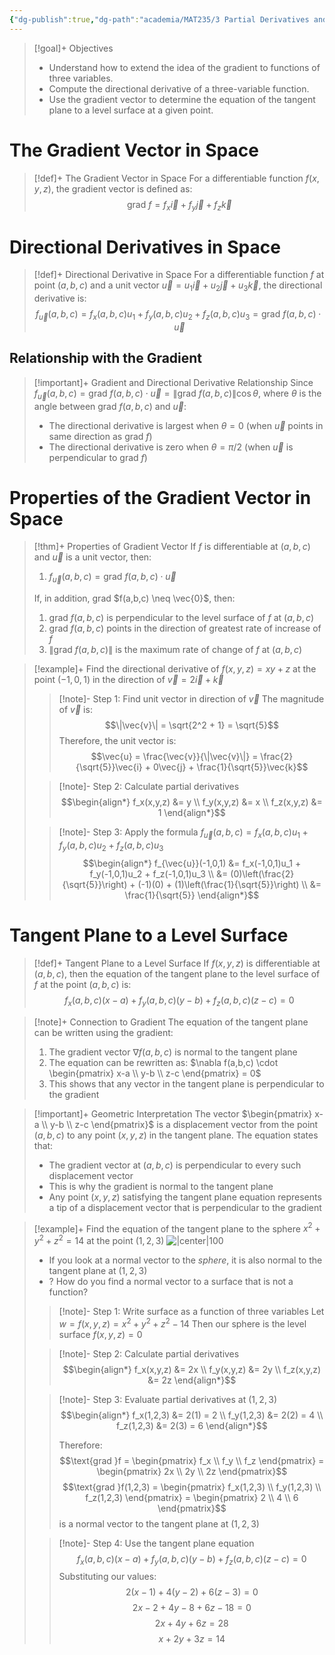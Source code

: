 ```yaml
---
{"dg-publish":true,"dg-path":"academia/MAT235/3 Partial Derivatives and the Gradient/Gradients and Directional Derivatives in Space.md","permalink":"/academia/mat-235/3-partial-derivatives-and-the-gradient/gradients-and-directional-derivatives-in-space/","tags":["lecture","math","note","university"],"created":"2024-11-04T14:52:45.922-08:00","updated":"2025-01-09T16:06:03.869-08:00"}
---
```



> [!goal]+ Objectives
>
> - Understand how to extend the idea of the gradient to functions of three variables.
> - Compute the directional derivative of a three-variable function.
> - Use the gradient vector to determine the equation of the tangent plane to a level surface at a given point.

# The Gradient Vector in Space

> [!def]+ The Gradient Vector in Space
> For a differentiable function $f(x,y,z)$, the gradient vector is defined as:
> $$\text{grad }f = f_x\vec{i} + f_y\vec{j} + f_z\vec{k}$$

# Directional Derivatives in Space

> [!def]+ Directional Derivative in Space
> For a differentiable function $f$ at point $(a,b,c)$ and a unit vector $\vec{u} = u_1\vec{i} + u_2\vec{j} + u_3\vec{k}$, the directional derivative is:
> $$f_{\vec{u}}(a,b,c) = f_x(a,b,c)u_1 + f_y(a,b,c)u_2 + f_z(a,b,c)u_3 = \text{grad }f(a,b,c) \cdot \vec{u}$$

## Relationship with the Gradient

> [!important]+ Gradient and Directional Derivative Relationship
> Since $f_{\vec{u}}(a,b,c) = \text{grad }f(a,b,c) \cdot \vec{u} = \|\text{grad }f(a,b,c)\| \cos \theta$, where $\theta$ is the angle between grad $f(a,b,c)$ and $\vec{u}$:
>
> - The directional derivative is largest when $\theta = 0$ (when $\vec{u}$ points in same direction as grad $f$)
> - The directional derivative is zero when $\theta = \pi/2$ (when $\vec{u}$ is perpendicular to grad $f$)

# Properties of the Gradient Vector in Space

> [!thm]+ Properties of Gradient Vector
> If $f$ is differentiable at $(a,b,c)$ and $\vec{u}$ is a unit vector, then:
>
> 1. $f_{\vec{u}}(a,b,c) = \text{grad }f(a,b,c) \cdot \vec{u}$
>
> If, in addition, grad $f(a,b,c) \neq \vec{0}$, then:
>
> 1. grad $f(a,b,c)$ is perpendicular to the level surface of $f$ at $(a,b,c)$
> 2. grad $f(a,b,c)$ points in the direction of greatest rate of increase of $f$
> 3. $\|\text{grad }f(a,b,c)\|$ is the maximum rate of change of $f$ at $(a,b,c)$

> [!example]+ Find the directional derivative of $f(x,y,z) = xy + z$ at the point $(-1,0,1)$ in the direction of $\vec{v} = 2\vec{i} + \vec{k}$
>
> > [!note]- Step 1: Find unit vector in direction of $\vec{v}$
> > The magnitude of $\vec{v}$ is:
> > $$\|\vec{v}\| = \sqrt{2^2 + 1} = \sqrt{5}$$
> > Therefore, the unit vector is:
> > $$\vec{u} = \frac{\vec{v}}{\|\vec{v}\|} = \frac{2}{\sqrt{5}}\vec{i} + 0\vec{j} + \frac{1}{\sqrt{5}}\vec{k}$$
>
> > [!note]- Step 2: Calculate partial derivatives
> > $$\begin{align*}
> > f_x(x,y,z) &= y \\
> > f_y(x,y,z) &= x \\
> > f_z(x,y,z) &= 1
> > \end{align*}$$
>
> > [!note]- Step 3: Apply the formula $f_{\vec{u}}(a,b,c) = f_x(a,b,c)u_1 + f_y(a,b,c)u_2 + f_z(a,b,c)u_3$
> > $$\begin{align*}
> > f_{\vec{u}}(-1,0,1) &= f_x(-1,0,1)u_1 + f_y(-1,0,1)u_2 + f_z(-1,0,1)u_3 \\
> > &= (0)\left(\frac{2}{\sqrt{5}}\right) + (-1)(0) + (1)\left(\frac{1}{\sqrt{5}}\right) \\
> > &= \frac{1}{\sqrt{5}}
> > \end{align*}$$

# Tangent Plane to a Level Surface

> [!def]+ Tangent Plane to a Level Surface
> If $f(x,y,z)$ is differentiable at $(a,b,c)$, then the equation of the tangent plane to the level surface of $f$ at the point $(a,b,c)$ is:
> $$f_x(a,b,c)(x-a) + f_y(a,b,c)(y-b) + f_z(a,b,c)(z-c) = 0$$

> [!note]+ Connection to Gradient
> The equation of the tangent plane can be written using the gradient:
>
> 1. The gradient vector $\nabla f(a,b,c)$ is normal to the tangent plane
> 2. The equation can be rewritten as: $\nabla f(a,b,c) \cdot \begin{pmatrix} x-a \\ y-b \\ z-c \end{pmatrix} = 0$
> 3. This shows that any vector in the tangent plane is perpendicular to the gradient

> [!important]+ Geometric Interpretation
> The vector $\begin{pmatrix} x-a \\ y-b \\ z-c \end{pmatrix}$ is a displacement vector from the point $(a,b,c)$ to any point $(x,y,z)$ in the tangent plane. The equation states that:
>
> - The gradient vector at $(a,b,c)$ is perpendicular to every such displacement vector
> - This is why the gradient is normal to the tangent plane
> - Any point $(x,y,z)$ satisfying the tangent plane equation represents a tip of a displacement vector that is perpendicular to the gradient

> [!example]+ Find the equation of the tangent plane to the sphere $x^2 + y^2 + z^2 = 14$ at the point $(1,2,3)$
> ![|center|100](https://i.imgur.com/pe69llq.png)
>
> - If you look at a normal vector to the *sphere*, it is also normal to the tangent plane at $(1, 2, 3)$
> - ? How do you find a normal vector to a surface that is not a function?
>
> > [!note]- Step 1: Write surface as a function of three variables
> > Let $w = f(x,y,z) = x^2 + y^2 + z^2 - 14$
> > Then our sphere is the level surface $f(x,y,z) = 0$
>
> > [!note]- Step 2: Calculate partial derivatives
> > $$\begin{align*}
> > f_x(x,y,z) &= 2x \\
> > f_y(x,y,z) &= 2y \\
> > f_z(x,y,z) &= 2z
> > \end{align*}$$
>
> > [!note]- Step 3: Evaluate partial derivatives at $(1,2,3)$
> > $$\begin{align*}
> > f_x(1,2,3) &= 2(1) = 2 \\
> > f_y(1,2,3) &= 2(2) = 4 \\
> > f_z(1,2,3) &= 2(3) = 6
> > \end{align*}$$
> >
> > Therefore:
> > $$\text{grad }f = \begin{pmatrix} f_x \\ f_y \\ f_z \end{pmatrix} = \begin{pmatrix} 2x \\ 2y \\ 2z \end{pmatrix}$$
> > $$\text{grad }f(1,2,3) = \begin{pmatrix} f_x(1,2,3) \\ f_y(1,2,3) \\ f_z(1,2,3) \end{pmatrix} = \begin{pmatrix} 2 \\ 4 \\ 6 \end{pmatrix}$$
> > is a normal vector to the tangent plane at $(1,2,3)$
>
> > [!note]- Step 4: Use the tangent plane equation
> > $$f_x(a,b,c)(x-a) + f_y(a,b,c)(y-b) + f_z(a,b,c)(z-c) = 0$$
> > Substituting our values:
> > $$2(x-1) + 4(y-2) + 6(z-3) = 0$$
> > $$2x - 2 + 4y - 8 + 6z - 18 = 0$$
> > $$2x + 4y + 6z = 28$$
> > $$x + 2y + 3z = 14$$
